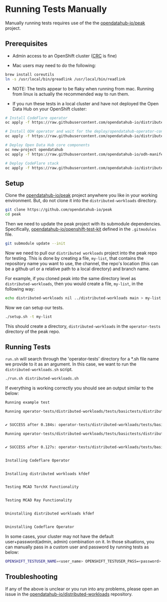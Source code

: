 # Running Tests Manually

Manually running tests requires use of the the [opendatahub-io/peak](https://github.com/opendatahub-io/peak) project.

## Prerequisites

* Admin access to an OpenShift cluster ([CRC](https://developers.redhat.com/products/openshift-local/overview) is fine)

* Mac users may need to do the following:

```bash
brew install coreutils
ln -s /usr/local/bin/greadlink /usr/local/bin/readlink
```

* NOTE: The tests appear to be flaky when running from mac. Running from linux is actually the recommended way to run them.

* If you run these tests in a local cluster and have not deployed the Open Data Hub on your OpenShift cluster:

```bash
# Install CodeFlare operator
oc apply -f https://raw.githubusercontent.com/opendatahub-io/distributed-workloads/main/tests/resources/codeflare-subscription.yaml

# Install ODH operator and wait for the deploy/opendatahub-operator-controller-manager in the openshift-operators namespace to become available
oc apply -f https://raw.githubusercontent.com/opendatahub-io/distributed-workloads/main/tests/resources/odh-subscription.yaml

# Deploy Open Data Hub core components
oc new-project opendatahub
oc apply -f https://raw.githubusercontent.com/opendatahub-io/odh-manifests/master/kfdef/odh-core.yaml -n opendatahub

# Deploy CodeFlare stack
oc apply -f https://raw.githubusercontent.com/opendatahub-io/distributed-workloads/main/codeflare-stack-kfdef.yaml
```

## Setup

Clone the [opendatahub-io/peak](https://github.com/opendatahub-io/peak) project anywhere you like in your working environment. But, do not clone it into the `distributed-workloads` directory.

```bash
git clone https://github.com/opendatahub-io/peak
cd peak
```

Then we need to update the peak project with its submodule dependencies. Specifically, [opendatahub-io/openshift-test-kit](https://github.com/opendatahub-io/openshift-test-kit/tree/0e469c4bf967b531780eb05d6b96463214288db7) defined in the `.gitmodules` file.

```bash
git submodule update --init
```

Now we need to pull our `distributed workloads` project into the peak repo for testing. This is done by creating a file, `my-list`, that contains the repository name you want to use, the channel, the repo's location (this can be a github url or a relative path to a local directory) and branch name.

For example, if you cloned peak into the same directory level as `distributed-workloads`, then you would create a file, `my-list`, in the following way:

```bash
echo distributed-workloads nil ../distributed-workloads main > my-list
```

Now we can setup our tests.

```bash
./setup.sh -t my-list
```

This should create a directory, `distributed-workloads` in the `operator-tests` directory of the peak repo.

## Running Tests

`run.sh` will search through the 'operator-tests' directory for a *.sh file name we provide to it as an argument. In this case, we want to run the `distributed-workloads.sh` script.

```bash
./run.sh distributed-workloads.sh
```

If everything is working correctly you should see an output similar to the below:

```bash
Running example test

Running operator-tests/distributed-workloads/tests/basictests/distributed-workloads.sh:15: executing 'oc project opendatahub' expecting success...


✔ SUCCESS after 0.184s: operator-tests/distributed-workloads/tests/basictests/distributed-workloads.sh:15: executing 'oc project opendatahub' expecting success

Running operator-tests/distributed-workloads/tests/basictests/distributed-workloads.sh:16: executing 'oc get pods' expecting success...


✔ SUCCESS after 0.127s: operator-tests/distributed-workloads/tests/basictests/distributed-workloads.sh:16: executing 'oc get pods' expecting success


Installing Codeflare Operator


Installing distributed workloads kfdef


Testing MCAD TorchX Functionality


Testing MCAD Ray Functionality


Uninstalling distributed workloads kfdef


Uninstalling Codeflare Operator

```

In some cases, your cluster may not have the default user+password(admin, admin) combination on it. In those situations, you can manually pass in a custom user and password by running tests as below:

```bash
OPENSHIFT_TESTUSER_NAME=<user_name> OPENSHIFT_TESTUSER_PASS=<password> ./run.sh distributed-workloads.sh
```

## Troubleshooting

If any of the above is unclear or you run into any problems, please open an issue in the [opendatahub-io/distributed-workloads](https://github.com/opendatahub-io/distributed-workloads/issues) repository.
